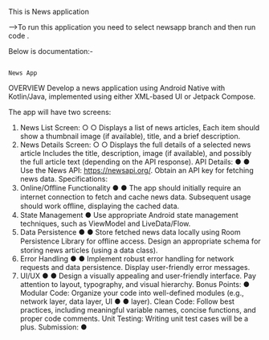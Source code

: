 This is News application 

-->To run this application you need to select newsapp branch and then run code .




Below is documentation:-

                                                                                                            News App
OVERVIEW
Develop a news application using Android Native with Kotlin/Java, implemented using either XML-based UI
or Jetpack Compose.


The app will have two screens:
1. News List Screen:
○
○
Displays a list of news articles,
Each item should show a thumbnail image (if available), title, and a brief description.
2. News Details Screen:
○
○
Displays the full details of a selected news article
Includes the title, description, image (if available), and possibly the full article text
(depending on the API response).
API Details:
●
●
Use the News API: https://newsapi.org/.
Obtain an API key for fetching news data.
Specifications:
1. Online/Oﬄine Functionality
●
●
The app should initially require an internet connection to fetch and cache news data.
Subsequent usage should work oﬄine, displaying the cached data.
2. State Management
●
Use appropriate Android state management techniques, such as ViewModel and LiveData/Flow.
3. Data Persistence
●
●
Store fetched news data locally using Room Persistence Library for oﬄine access.
Design an appropriate schema for storing news articles (using a data class).
4. Error Handling
●
●
Implement robust error handling for network requests and data persistence.
Display user-friendly error messages.
5. UI/UX
●
●
Design a visually appealing and user-friendly interface.
Pay attention to layout, typography, and visual hierarchy.
Bonus Points:
●
Modular Code: Organize your code into well-defined modules (e.g., network layer, data layer, UI
●
●
layer).
Clean Code: Follow best practices, including meaningful variable names, concise functions, and
proper code comments.
Unit Testing: Writing unit test cases will be a plus.
Submission:
●

